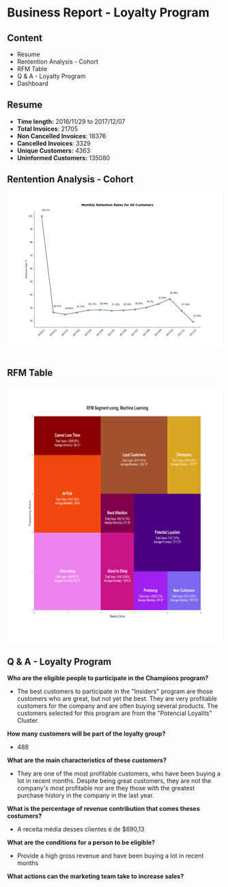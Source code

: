 # Business Report - Loyalty Program

## Content

* Resume
* Rentention Analysis - Cohort
* RFM Table
* Q & A - Loyalty Program
* Dashboard

## Resume

* **Time length:** 2016/11/29 to 2017/12/07<br>
* **Total Invoices**: 21705<br>
* **Non Cancelled Invoices**: 18376<br>
* **Cancelled Invoices**: 3329<br>
* **Unique Customers:** 4363<br>
* **Uninformed Customers:** 135080<br>


## Rentention Analysis - Cohort
<center><img src="../images/cohort_allcustomers.png" alt="rfm_ml"/></center><br>

## RFM Table
<center><img src="../images/rfm_ml.png" alt="rfm_ml" width="800" height="600"/></center>


## Q & A - Loyalty Program

**Who are the eligible people to participate in the Champions program?**

- The best customers to participate in the "Insiders" program are those customers who are great, but not yet the best. They are very profitable customers for the company and are often buying several products. The customers selected for this program are from the "Potencial Loyalits" Cluster.

**How many customers will be part of the loyalty group?**

- 488

**What are the main characteristics of these customers?** 

- They are one of the most profitable customers, who have been buying a lot in recent months. Despite being great customers, they are not the company's most profitable nor are they those with the greatest purchase history in the company in the last year.

**What is the percentage of revenue contribution that comes theses costumers?**

- A receita média desses clientes é de $690,13

**What are the conditions for a person to be eligible?**

- Provide a high gross revenue and have been buying a lot in recent months

**What actions can the marketing team take to increase sales?**
